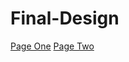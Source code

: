 # Final-Design

<a href="intro_to_html/index.html" target="_blank">Page One</a>
<a href="HTML5_intro_css/index.html" target="_blank">Page Two</a>

